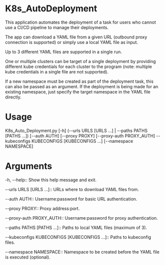 # K8s_AutoDeployment

This application automates the deployment of a task for users who cannot use a CI/CD pipeline to manage their deployments.

The app can download a YAML file from a given URL (outbound proxy connection is supported) or simply use a local YAML file as input.

Up to 3 different YAML files are supported in a single run.

One or multiple clusters can be target of a single deployment by providing different kube credentials for each cluster to the program (note: multiple kube credentials in a single file are not supported).

If a new namespace must be created as part of the deployment task, this can also be passed as an argument. If the deployment is being made for an existing namespace, just specify the target namespace in the YAML file directly.

# Usage

K8s_Auto_Deployment.py [-h] (--urls URLS [URLS ...] | --paths PATHS [PATHS ...]) [--auth AUTH] [--proxy PROXY] [--proxy-auth PROXY_AUTH]
                              --kubeconfigs KUBECONFIGS [KUBECONFIGS ...] [--namespace NAMESPACE]

# Arguments

-h, --help::
  Show this help message and exit.

--urls URLS [URLS ...]::
  URLs where to download YAML files from.

--auth AUTH::
  Username:password for basic URL authentication.

--proxy PROXY::
  Proxy address:port.

--proxy-auth PROXY_AUTH::
  Username:password for proxy authentication.

--paths PATHS [PATHS ...]::
  Paths to local YAML files (maximum of 3).

--kubeconfigs KUBECONFIGS [KUBECONFIGS ...]::
  Paths to kubeconfig files.

--namespace NAMESPACE::
  Namespace to be created before the YAML file is executed (optional).

